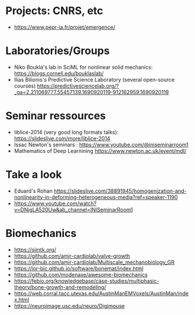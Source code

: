 # Projects: CNRS, etc
- https://www.pepr-ia.fr/projet/emergence/

# Laboratories/Groups
- Niko Boukla's lab in SciML for nonlinear solid mechanics: https://blogs.cornell.edu/bouklaslab/
- Ilias Bilionis's Predictive Science Laboratory (several open-source courses) https://predictivesciencelab.org/?_ga=2.211069777.55457139.1690920119-912162959.1690920119

# Seminar ressources
- liblice-2014 (very good long formats talks): https://slideslive.com/more/liblice-2014
- Issac Newton's seminars : https://www.youtube.com/@iniseminarroom1
- Mathematics of Deep Learnining https://www.newton.ac.uk/event/mdl/

# Take a look
- Eduard's Rohan https://slideslive.com/38891945/homogenization-and-nonlinearity-in-deforming-heterogeneous-media?ref=speaker-1190
- https://www.youtube.com/watch?v=DNjgLA520Uw&ab_channel=INISeminarRoom1

# Biomechanics
- https://simtk.org/
- https://github.com/amir-cardiolab/valve-growth
- https://github.com/amir-cardiolab/Multiscale_mechanobiology_GR
- https://ior-bic.github.io/software/bonemat/index.html
- https://github.com/modenaxe/awesome-biomechanics
- https://febio.org/knowledgebase/case-studies/multiphasic-theory/bone-growth-and-remodeling/
- https://web.corral.tacc.utexas.edu/AustinManEMVoxels/AustinMan/index.html
- https://neuroimage.usc.edu/neuro/Digimouse
